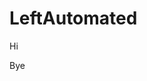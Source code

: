 # LeftAutomated
Hi
































































































Bye
